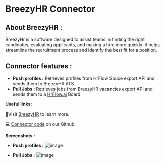 # BreezyHR Connector

## About BreezyHR :

BreezyHr is a software designed to assist teams in finding the right candidates, evaluating applicants, and making a hire more quickly.
It helps streamline the recruitment process and identify the best fit for a position.

## Connector features :

- **Push profiles :**  Retrieves profiles from HrFlow Souce export API and sends them to BreezyHR ATS
- **Pull Jobs :** Retrieves jobs from BreezyHR vacancies export API  and sends them to a [HrFlow.ai](http://HrFlow.ai) Board

**Useful links:**

📄Visit [BreezyHR](https://breezy.hr/) to learn more.

💻 [Connector code](https://github.com/Riminder/hrflow-connectors/tree/master/src/hrflow_connectors/connectors/breezyhr) on our Github.

**Screenshots :**

- **Push profiles :**
![image](https://user-images.githubusercontent.com/55802491/212358414-f29104b6-c54b-4f91-b376-1fe7b5fb8eb1.png)

    
- **Pull Jobs :**
![image](https://user-images.githubusercontent.com/55802491/210258882-e9e0abda-62a5-4267-89f0-61460c10abe1.png)
